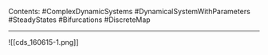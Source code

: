 Contents:
#ComplexDynamicSystems 
#DynamicalSystemWithParameters 
#SteadyStates 
#Bifurcations 
#DiscreteMap 

---

![[cds_160615-1.png]]